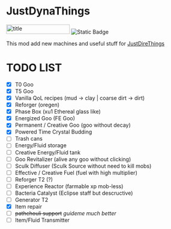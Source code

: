 # JustDynaThings
<p><img src="https://cf.way2muchnoise.eu/versions/1189855.svg" alt="title" width="169" height="25" /> <img src="https://img.shields.io/badge/NeoForge-lime?style=plastic&amp;link=https%3A%2F%2Fneoforged.net%2F" alt="Static Badge" /></p>

This mod add new machines and useful stuff for [JustDireThings](https://legacy.curseforge.com/minecraft/mc-mods/just-dire-things)


# TODO LIST
- [x] T0 Goo
- [x] T5 Goo
- [x] Vanilla QoL recipes (mud -> clay | coarse dirt -> dirt)
- [x] Reforger (oregen)
- [x] Phase Box (xu1 Ethereal glass like)
- [x] Energized Goo (FE Goo)
- [x] Permanent / Creative Goo (goo without decay)
- [x] Powered Time Crystal Budding
- [ ] Trash cans
- [ ] Energy/Fluid storage
- [ ] Creative Energy/Fluid tank
- [ ] Goo Revitalizer (alive any goo without clicking)
- [ ] Sculk Diffuser (Sculk Source without need to kill mobs)
- [ ] Effective / Creative Fuel (fuel with high multiplier)
- [ ] Reforger T2 (?)
- [ ] Experience Reactor (farmable xp mob-less)
- [ ] Bacteria Catalyst (Eclipse staff but descructive)
- [ ] Generator T2
- [x] Item repair
- [ ] ~~pathchouli support~~ *guideme much better*
- [ ] Item/Fluid Transmitter
